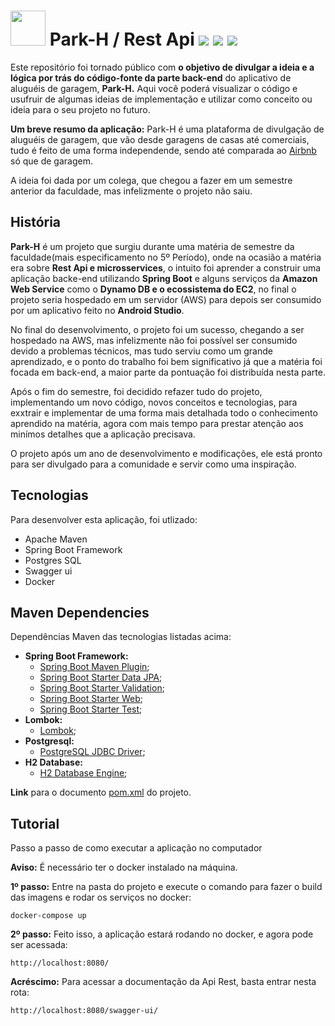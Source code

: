 # <img src="https://github.com/Marlinsk/Park_H-backend/blob/main/.github/ParkH-Icon.svg" width="56px" height="56px"> Park-H / Rest Api ![](https://img.shields.io/static/v1?label&?style=flat&logo=apachemaven&logoColor=FFFFFF&message=Apache%20Maven&color=C71A36) ![](https://img.shields.io/static/v1?label&?style=flat&logo=springboot&logoColor=FFFFFF&message=Feito%20com%20Spring%20Boot%20Framework&color=6DB33F) ![](https://img.shields.io/static/v1?label&?style=flat&logo=docker&logoColor=FFFFFF&message=Projeto%20Dockeirizado!&color=2496ED) 

Este repositório foi tornado público com **o objetivo de divulgar a ideia e a lógica por trás do código-fonte da parte back-end** do aplicativo de aluguéis de garagem, **Park-H.** Aqui você poderá visualizar o código e usufruir de algumas ideias de implementação e utilizar como conceito ou ideia para o seu projeto no futuro.

**Um breve resumo da aplicação:** Park-H é uma plataforma de divulgação de aluguéis de garagem, que vão desde garagens de casas até comerciais, tudo é feito de uma forma independende, sendo até comparada ao [Airbnb](https://www.airbnb.com.br/?tab_id=home_tab&refinement_paths%5B%5D=%2Fhomes&search_mode=flex_destinations_search&flexible_trip_lengths%5B%5D=one_week&location_search=MIN_MAP_BOUNDS&search_type=category_change&category_tag=Tag%3A8522) só que de garagem.

A ideia foi dada por um colega, que chegou a fazer em um semestre anterior da faculdade, mas infelizmente o projeto não saiu.

## História 
**Park-H** é um projeto que surgiu durante uma matéria de semestre da faculdade(mais especificamento no 5º Período), onde na ocasião a matéria era sobre **Rest Api e microsservices**, o intuito foi aprender a construir uma aplicação backe-end utilizando **Spring Boot** e alguns serviços da **Amazon Web Service** como o **Dynamo DB e o ecossistema do EC2**, no final o projeto seria hospedado em um servidor (AWS) para depois ser consumido por um aplicativo feito no **Android Studio**. 

No final do desenvolvimento, o projeto foi um sucesso, chegando a ser hospedado na AWS, mas infelizmente não foi possível ser consumido devido a problemas técnicos, mas tudo serviu como um grande aprendizado, e o ponto do trabalho foi bem significativo já que a matéria foi focada em back-end, a maior parte da pontuação foi distribuída nesta parte. 

Após o fim do semestre, foi decidido refazer tudo do projeto, implementando um novo código, novos conceitos e tecnologias, para exxtrair e implementar de uma forma mais detalhada todo o conhecimento aprendido na matéria, agora com mais tempo para prestar atenção aos minímos detalhes que a aplicação precisava. 

O projeto após um ano de desenvolvimento e modificações, ele está pronto para ser divulgado para a comunidade e servir como uma inspiração.

## Tecnologias
Para desenvolver esta aplicação, foi utlizado:
 - Apache Maven
 - Spring Boot Framework
 - Postgres SQL
 - Swagger ui
 - Docker

## Maven Dependencies 
Dependências Maven das tecnologias listadas acima:
 
 - **Spring Boot Framework:**
   - [Spring Boot Maven Plugin](https://mvnrepository.com/artifact/org.springframework.boot/spring-boot-maven-plugin);
   - [Spring Boot Starter Data JPA](https://mvnrepository.com/artifact/org.springframework.boot/spring-boot-starter-data-jpa); 
   - [Spring Boot Starter Validation](https://mvnrepository.com/artifact/org.springframework.boot/spring-boot-starter-validation);
   - [Spring Boot Starter Web](https://mvnrepository.com/artifact/org.springframework.boot/spring-boot-starter-web);
   - [Spring Boot Starter Test](https://mvnrepository.com/artifact/org.springframework.boot/spring-boot-starter-test);
 - **Lombok:**
   - [Lombok](https://mvnrepository.com/artifact/org.projectlombok/lombok/1.18.24);
 - **Postgresql:**
   - [PostgreSQL JDBC Driver](https://mvnrepository.com/artifact/postgresql/postgresql);
 - **H2 Database:**
   - [H2 Database Engine](https://mvnrepository.com/artifact/com.h2database/h2);

**Link** para o documento [pom.xml](https://github.com/Marlinsk/Park_H-backend/blob/main/backend/pom.xml) do projeto.

## Tutorial
Passo a passo de como executar a aplicação no computador

**Aviso:** É necessário ter o docker instalado na máquina.

**1º passo:** Entre na pasta do projeto e execute o comando para fazer o build das imagens e rodar os serviços no docker:
```
docker-compose up
```

**2º passo:** Feito isso, a aplicação estará rodando no docker, e agora pode ser acessada:
```
http://localhost:8080/
```

**Acréscimo:** Para acessar a documentação da Api Rest, basta entrar nesta rota:
```
http://localhost:8080/swagger-ui/
```

